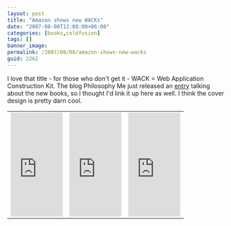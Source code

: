 ```yaml
---
layout: post
title: "Amazon shows new WACKs"
date: "2007-08-08T12:08:00+06:00"
categories: [books,coldfusion]
tags: []
banner_image: 
permalink: /2007/08/08/amazon-shows-new-wacks
guid: 2262
---
```


I love that title - for those who don't get it - WACK = Web Application Construction Kit. The blog Philosophy Me just released an <a href="http://www.philosophyme.com/index.cfm?blog=64">entry</a> talking about the new books, so I thought I'd link it up here as well. I think the cover design is pretty darn cool.

<table>
<tr>
<td>
<iframe src="http://rcm-na.amazon-adsystem.com/e/cm?t=raymondcamden-20&o=1&p=8&l=as1&asins=032151548X&fc1=000000&IS2=1&lt1=_top&lc1=0000FF&bc1=000000&bg1=FFFFFF&f=ifr&npa=1" style="width:120px;height:240px;" scrolling="no" marginwidth="0" marginheight="0" frameborder="0"></iframe>
</td>
<td>
<iframe src="http://rcm-na.amazon-adsystem.com/e/cm?t=raymondcamden-20&o=1&p=8&l=as1&asins=0321515463&fc1=000000&IS2=1&lt1=_top&lc1=0000FF&bc1=000000&bg1=FFFFFF&f=ifr&npa=1" style="width:120px;height:240px;" scrolling="no" marginwidth="0" marginheight="0" frameborder="0"></iframe>
</td>
<td>
<iframe src="http://rcm-na.amazon-adsystem.com/e/cm?t=raymondcamden-20&o=1&p=8&l=as1&asins=0321515471&fc1=000000&IS2=1&lt1=_top&lc1=0000FF&bc1=000000&bg1=FFFFFF&f=ifr&npa=1" style="width:120px;height:240px;" scrolling="no" marginwidth="0" marginheight="0" frameborder="0"></iframe>
</td>
</tr>
</table>